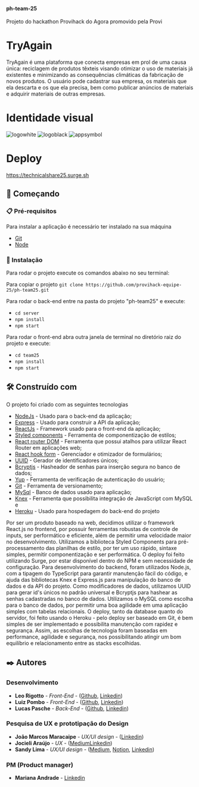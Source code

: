 #### ph-team-25

Projeto do hackathon Provihack do Agora promovido pela Provi

# TryAgain

TryAgain é uma plataforma que conecta empresas em prol de uma causa única: reciclagem de produtos têxteis visando otimizar o uso de materiais já existentes e minimizando as consequências climáticas da fabricação de novos produtos. 
O usuário pode cadastrar sua empresa, os materiais que ela descarta e os que ela precisa, bem como publicar anúncios de materiais e adquirir materiais de outras empresas.  

# Identidade visual

![logowhite](https://user-images.githubusercontent.com/90166189/166166449-0590aa1f-7f15-4877-8235-c81f9d54969c.png)
![logoblack](https://user-images.githubusercontent.com/90166189/166166487-b901d8b2-a015-4a20-8a2a-f0b5fae32190.png)
![appsymbol](https://user-images.githubusercontent.com/90166189/166166494-dd319357-e2f0-4b09-bca6-eeebed3a1481.png)


# Deploy

https://technicalshare25.surge.sh

## 🚀 Começando

### 📋 Pré-requisitos

Para instalar a aplicação é necessário ter instalado na sua máquina

* [Git](https://git-scm.com/)
* [Node](https://nodejs.org/en/)

### 🔧 Instalação

Para rodar o projeto execute os comandos abaixo no seu terminal:

Para copiar o projeto 
`git clone https://github.com/provihack-equipe-25/ph-team25.git`

Para rodar o back-end entre na pasta do projeto "ph-team25" e execute:

* `cd server`
* `npm install`
* `npm start`

Para rodar o front-end abra outra janela de terminal no diretório raiz do projeto e execute:

* `cd team25`
* `npm install`
* `npm start` 

## 🛠️ Construído com

O projeto foi criado com as seguintes tecnologias

* [NodeJs](https://nodejs.org/en/) - Usado para o back-end da aplicação;
* [Express](https://expressjs.com/) - Usado para construir a API da aplicação;
* [ReactJs](https://pt-br.reactjs.org) - Framework usado para o front-end da aplicação;
* [Styled components](https://styled-components.com/) - Ferramenta de componentização de estilos;
* [React router DOM](https://www.npmjs.com/package/react-router-dom) - Ferramenta que possui atalhos para utilizar React Router em aplicações web;
* [React hook form](https://react-hook-form.com/) - Gerenciador e otimizador de formulários;
* [UUID](https://www.npmjs.com/package/uuid) - Gerador de identificadores únicos;
* [Bcryptjs](https://www.npmjs.com/package/bcrypt) - Hasheador de senhas para inserção segura no banco de dados;
* [Yup](https://www.npmjs.com/package/yup) - Ferramenta de verificação de autenticação do usuário;
* [Git](https://git-scm.com/) - Ferramenta de versionamento;
* [MySql](https://www.mysql.com) - Banco de dados usado para aplicação;
* [Knex](http://knexjs.org/) - Ferramenta que possibilita integração de JavaScript com MySQL e
* [Heroku](https://www.heroku.com) - Usado para hospedagem do back-end do projeto

Por ser um produto baseado na web, decidimos utilizar o framework React.js no frontend, por possuir ferramentas robustas de controle de inputs, ser performático e eficiente, além de permitir uma velocidade maior no desenvolvimento. Utilizamos a biblioteca Styled Components para pré-processamento das planilhas de estilo, por ter um uso rápido, sintaxe simples, permitir componentização e ser performática. O deploy foi feito utilizando Surge, por estar disponível dentro do NPM e sem necessidade de configuração.
Para desenvolvimento do backend, foram utilizados Node.js, com a tipagem do TypeScript para garantir manutenção fácil do código, e ajuda das bibliotecas Knex e Express.js para manipulação do banco de dados e da API do projeto. Como modificadores de dados, utilizamos UUID para gerar id's únicos no padrão universal e Bcryptjs para hashear as senhas cadastradas no banco de dados. Utilizamos o MySQL como escolha para o banco de dados, por permitir uma boa agilidade em uma aplicação simples com tabelas relacionais. O deploy, tanto da database quanto do servidor, foi feito usando o Heroku - pelo deploy ser baseado em Git, é bem simples de ser implementado e possibilita manutenção com rapidez e segurança.
Assim, as escolhas de tecnologia foram baseadas em performance, agilidade e segurança, nos possibilitando atingir um bom equilíbrio e relacionamento entre as stacks escolhidas.
 
## ✒️ Autores

### Desenvolvimento
* **Leo Rigotto** - *Front-End* - ([Github](www.github.com/larrygotto), [Linkedin](https://www.linkedin.com/in/leorigotto/))
* **Luiz Pombo** - *Front-End* - ([Github](https://github.com/LuizPombo), [Linkedin](https://www.linkedin.com/in/luiz-pombo/))
* **Lucas Pasche** - *Back-End* - ([Github](https://github.com/llpasche), [Linkedin](https://www.linkedin.com/in/lucas-pasche/))

### Pesquisa de UX e prototipação do Design
* **João Marcos Maracaipe** - *UX/UI design* - ([Linkedin](https://www.linkedin.com/in/jmaracaipe/))
* **Jocieli Araújo** - *UX* - ([Medium](https://medium.com/@jocieli.arasilva/vigia-grana-aprimorando-a-gest%C3%A3o-financeira-pessoal-dc2f2c7c70c2)[Linkedin](https://www.linkedin.com/in/jocieli-ara%C3%BAjo-329a7628/))
* **Sandy Lima** - *UX/UI design* - ([Medium](https://medium.com/@sandylimas), [Notion](https://sandylima.notion.site/Bem-vind-a420320ee7c74abdaeb76e2019db9b2d), [Linkedin](https://www.linkedin.com/in/sandylima/))

### PM (Product manager)
* **Mariana Andrade** - [Linkedin](https://www.linkedin.com/in/marianaandraderj/)
